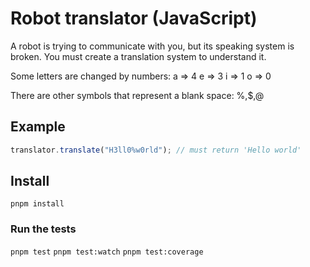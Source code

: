 # Robot translator (JavaScript)

A robot is trying to communicate with you, but its speaking system is broken. You must create a translation system to understand it.

Some letters are changed by numbers:
a => 4
e => 3
i => 1
o => 0

There are other symbols that represent a blank space:
%,$,@

## Example

```js
translator.translate("H3ll0%w0rld"); // must return 'Hello world'
```

## Install

`pnpm install`

### Run the tests

`pnpm test`
`pnpm test:watch`
`pnpm test:coverage`
